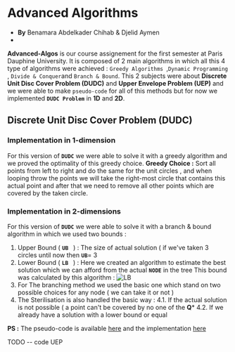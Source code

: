 
# Advanced Algorithms
- **By** Benamara Abdelkader Chihab   &   Djelid Aymen
- 
**Advanced-Algos** is  our course assignement for the first semester at Paris Dauphine University. It is composed of 2 main algorithms in which all this 4 type of algorithms were achieved : `Greedy Algorithms `,`Dynamic Programming` , `Divide & Conquer`and `Branch & Bound`.
This 2 subjects were about **Discrete Unit Disc Cover Problem (DUDC)** and **Upper Envelope Problem (UEP)** and we were able to make `pseudo-code` for all of this methods but for now we implemented **`DUDC Problem`** in **1D** and **2D**.

## Discrete Unit Disc Cover Problem (DUDC)
### Implementation in 1-dimension 
For this version of **`DUDC`** we were able to solve it with a greedy algorithm and we proved the optimality of this greedy choice.
**Greedy Choice :** Sort all points from left to right  and do the same for the unit circles ,  and when looping throw the points we will take the right-most circle that contains this actual point and after that we need to remove all other points which are covered by the taken circle.
### Implementation in 2-dimensions
For this version of **`DUDC`** we were able to solve it with a branch & bound algorithm in which we used two bounds :
1. Upper Bound ( **`UB `** ) : The size of actual solution ( if we've taken 3 circles until now then **`UB`**= 3
2. Lower Bound ( **`LB `** ) : Here we created an algorithm to estimate the best solution which we can afford from the actual **`NODE`** in the tree This bound was calculated by this algorithm : 
![LB](https://user-images.githubusercontent.com/38104305/105034650-10c78600-5a5a-11eb-88e3-0032733258e5.JPG)
3. For The branching method we used the basic one which stand on two possible choices for any node ( we can take it or not ) 
4. The Sterilisation is also handled the basic way : 
4.1. If the actual solution is not possible ( a point can't be covered by no one of the **Q*** 
4.2. If we already have a solution with a lower bound or equal 

**PS :** The pseudo-code is available   [here](https://github.com/ChihabEddine98/AdvancedAlgos/blob/main/APA_rapport.pdf)
and  the implementation [here](https://github.com/ChihabEddine98/AdvancedAlgos/blob/main/DUDC/DUDC.ipynb)

TODO -- code UEP
